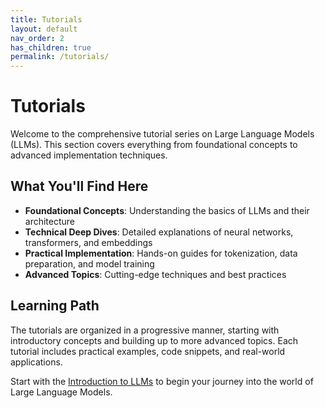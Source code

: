 ```yaml
---
title: Tutorials
layout: default
nav_order: 2
has_children: true
permalink: /tutorials/
---
```


# Tutorials

Welcome to the comprehensive tutorial series on Large Language Models (LLMs). This section covers everything from foundational concepts to advanced implementation techniques.

## What You'll Find Here

- **Foundational Concepts**: Understanding the basics of LLMs and their architecture
- **Technical Deep Dives**: Detailed explanations of neural networks, transformers, and embeddings
- **Practical Implementation**: Hands-on guides for tokenization, data preparation, and model training
- **Advanced Topics**: Cutting-edge techniques and best practices

## Learning Path

The tutorials are organized in a progressive manner, starting with introductory concepts and building up to more advanced topics. Each tutorial includes practical examples, code snippets, and real-world applications.

Start with the [Introduction to LLMs](/materials/Intro/) to begin your journey into the world of Large Language Models.